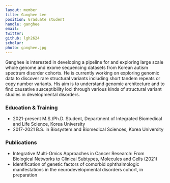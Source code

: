 ```yaml
---
layout: member
title: Ganghee Lee
position: Graduate student
handle: ganghee
email:
twitter:
github: lgh2624
scholar: 
photo: ganghee.jpg
---
```


  Ganghee is interested in developing a pipeline for and exploring large scale whole genome and exome sequencing datasets from Korean autism spectrum disorder cohorts. He is currently working on exploring genomic data to discover rare structural variants including short tandem repeats or copy number variants. His aim is to understand genomic architecture and to find causative susceptibility loci through various kinds of structural variant studies in developmental disorders.


### Education & Training
- 2021-present M.S./Ph.D. Student, Department of Integrated Biomedical and Life Science, Korea University
- 2017-2021 B.S. in Biosystem and Biomedical Sciences, Korea University

### Publications
- Integrative Multi-Omics Approaches in Cancer Research: From Biological Networks to Clinical Subtypes, Molecules and Cells (2021)
- Identification of genetic factors of comorbid ophthalmologic manifestations in the neurodevelopmental disorders cohort, in preparation